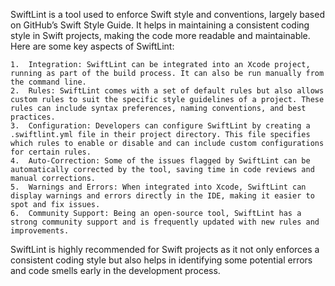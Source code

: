 SwiftLint is a tool used to enforce Swift style and conventions, largely based on GitHub’s Swift Style Guide. It helps in maintaining a consistent coding style in Swift projects, making the code more readable and maintainable. Here are some key aspects of SwiftLint:

	1.	Integration: SwiftLint can be integrated into an Xcode project, running as part of the build process. It can also be run manually from the command line.
	2.	Rules: SwiftLint comes with a set of default rules but also allows custom rules to suit the specific style guidelines of a project. These rules can include syntax preferences, naming conventions, and best practices.
	3.	Configuration: Developers can configure SwiftLint by creating a .swiftlint.yml file in their project directory. This file specifies which rules to enable or disable and can include custom configurations for certain rules.
	4.	Auto-Correction: Some of the issues flagged by SwiftLint can be automatically corrected by the tool, saving time in code reviews and manual corrections.
	5.	Warnings and Errors: When integrated into Xcode, SwiftLint can display warnings and errors directly in the IDE, making it easier to spot and fix issues.
	6.	Community Support: Being an open-source tool, SwiftLint has a strong community support and is frequently updated with new rules and improvements.

SwiftLint is highly recommended for Swift projects as it not only enforces a consistent coding style but also helps in identifying some potential errors and code smells early in the development process.
